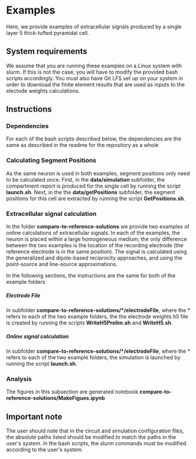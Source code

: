 # Examples

Here, we provide examples of extracellular signals produced by a single layer 5 thick-tufted pyramidal cell. 

## System requirements

We assume that you are running these examples on a Linux system with slurm. If this is not the case, you will have to modify the provided bash scripts accordingly. You must also have Git LFS set up on your system in order to download the finite element results that are used as inputs to the electode weights calculations.

## Instructions

### Dependencies
For each of the bash scripts described below, the dependencies are the same as described in the readme for the repository as a whole

### Calculating Segment Positions

As the same neuron is used in both examples, segment positions only need to be calculated once. First, in the **data/simulation** subfolder, the compartment report is produced for the single cell by running the script **launch.sh**. Next, in the the **data/getPositions** subfolder, the segment positions for this cell are extracted by running the script **GetPositions.sh**.

### Extracellular signal calculation

In the folder **compare-to-reference-solutions** we provide two examples of online calculations of extracellular signals. In each of the examples, the neuron is placed within a large homogeneous medium; the only difference between the two examples is the location of the recording electrode (the reference electrode is in the same position). The signal is calculated using the generalized and dipole-based reciprocity approaches, and using the point-source and line-source approximations.

In the following sections, the instructions are the same for both of the example folders

##### Electrode File

In subfolder **compare-to-reference-solutions/*/electrodeFile**, where the * refers to each of the two example folders, the the electrode weights h5 file is created by running the scripts **WriteH5Prelim.sh** and **WriteH5.sh**. 

##### Online signal calculation
In subfolder **compare-to-reference-solutions/*/electrodeFile**, where the * refers to each of the two example folders, the simulation is launched by running the script **launch.sh**. 

### Analysis
The figures in this subsection are generated notebook **compare-to-reference-solutions/MakeFigues.ipynb**


## Important note
The user should note that in the circuit and simulation configuration files, the absolute paths listed should be modified to match the paths in the user's system. In the bash scripts, the slurm commands must be modified according to the user's system.
